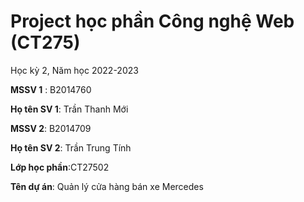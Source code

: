 # Project học phần Công nghệ Web (CT275)

Học kỳ 2, Năm học 2022-2023

**MSSV 1** : B2014760

**Họ tên SV 1**: Trần Thanh Mới

**MSSV 2**: B2014709

**Họ tên SV 2**: Trần Trung Tính

**Lớp học phần**:CT27502

**Tên dự án**: Quản lý cửa hàng bán xe Mercedes


